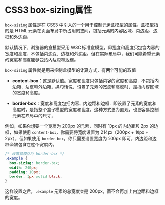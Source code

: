 # CSS3 box-sizing属性

`box-sizing` 属性是在 CSS3 中引入的一个用于控制元素盒模型的属性。盒模型指的是 HTML 元素在页面布局中所占用的空间，包括元素的内容区域、内边距、边框和外边距。

默认情况下，浏览器的盒模型采用 W3C 标准盒模型，即宽度和高度只包含内容的宽度和高度，不包括内边距、边框和外边距。但在实际布局中，我们可能希望元素的宽度和高度能够包括内边距和边框。

`box-sizing` 属性就是用来控制盒模型的计算方式，有两个可能的取值：

- **content-box**：这是默认值。宽度和高度只包括内容的宽度和高度，不包括内边距、边框和外边距。换句话说，设置了元素的宽度和高度时，是指内容区域的宽度和高度。

- **border-box**：宽度和高度包括内容、内边距和边框，即设置了元素的宽度和高度时，是指整个盒子模型的宽度和高度。这种方式更为直观，也更容易控制元素在布局中的尺寸。

例如，如果你想要一个宽度为 200px 的元素，同时有 10px 的内边距和 2px 的边框，如果使用 `content-box`，你需要将宽度设置为 214px（200px + 10px + 2px），但如果使用 `border-box`，你只需要设置宽度为 200px 即可，内边距和边框会被包含在这个宽度内。

```css
/* 设置盒模型为 border-box */
.example {
  box-sizing: border-box;
  width: 200px;
  padding: 10px;
  border: 2px solid black;
}
```

这样设置之后，`.example` 元素的总宽度会是 200px，而不会再加上内边距和边框的宽度。
